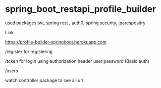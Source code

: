 # spring_boot_restapi_profile_builder

used packages jwt, spring rest , auth0, spring security, jparespositry

Link

https://profile-builder-springboot.herokuapp.com


/register for registering

/token for login using authorization header user:password  (Basic auth)

/users  <!--   public -->

watch controller package to see all url
